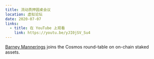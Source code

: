 ```yaml
---
title: 流动质押圆桌会议
location: 虚拟论坛
date: 2020-07-07
links:
  - title: 在 YouTube 上观看
    link: https://youtu.be/yJI0jSV_Su4
---
```


<a href="https://twitter.com/barnabee" target="_blank">Barney Mannerings</a> joins the Cosmos round-table on on-chain staked assets.
